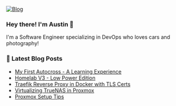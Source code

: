 [![Blog](https://img.shields.io/website?down_color=red&down_message=down&label=alhuff.com&up_color=green&up_message=up&url=https%3A%2F%2Falhuff.com)](https://alhuff.com)

### Hey there! I'm Austin 👋
I'm a Software Engineer specializing in DevOps who loves cars and photography!

### 📕 Latest Blog Posts

<!-- BLOG-POST-LIST:START -->
- [My First Autocross - A Learning Experience](http://alhuff.com/blog/2025-03-15-firstautocross/)
- [Homelab V3 - Low Power Edition](http://alhuff.com/blog/2024-10-15-homelabv3/)
- [Traefik Reverse Proxy in Docker with TLS Certs](http://alhuff.com/blog/2022-09-25-traefik/)
- [Virtualizing TrueNAS in Proxmox](http://alhuff.com/blog/2022-09-02-virttruenascore/)
- [Proxmox Setup Tips](http://alhuff.com/blog/2022-02-15-proxmoxsetup/)
<!-- BLOG-POST-LIST:END -->
